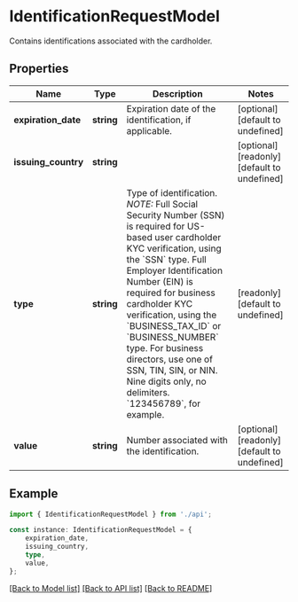 # IdentificationRequestModel

Contains identifications associated with the cardholder.

## Properties

Name | Type | Description | Notes
------------ | ------------- | ------------- | -------------
**expiration_date** | **string** | Expiration date of the identification, if applicable. | [optional] [default to undefined]
**issuing_country** | **string** |  | [optional] [readonly] [default to undefined]
**type** | **string** | Type of identification.  *NOTE:* Full Social Security Number (SSN) is required for US-based user cardholder KYC verification, using the &#x60;SSN&#x60; type. Full Employer Identification Number (EIN) is required for business cardholder KYC verification, using the &#x60;BUSINESS_TAX_ID&#x60; or &#x60;BUSINESS_NUMBER&#x60; type. For business directors, use one of SSN, TIN, SIN, or NIN. Nine digits only, no delimiters. &#x60;123456789&#x60;, for example. | [readonly] [default to undefined]
**value** | **string** | Number associated with the identification. | [optional] [readonly] [default to undefined]

## Example

```typescript
import { IdentificationRequestModel } from './api';

const instance: IdentificationRequestModel = {
    expiration_date,
    issuing_country,
    type,
    value,
};
```

[[Back to Model list]](../README.md#documentation-for-models) [[Back to API list]](../README.md#documentation-for-api-endpoints) [[Back to README]](../README.md)
